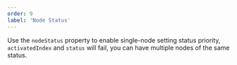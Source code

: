 ```yaml
---
order: 9
label: 'Node Status'
---
```


Use the `nodeStatus` property to enable single-node setting status priority, `activatedIndex` and `status` will fail, you can have multiple nodes of the same status.
